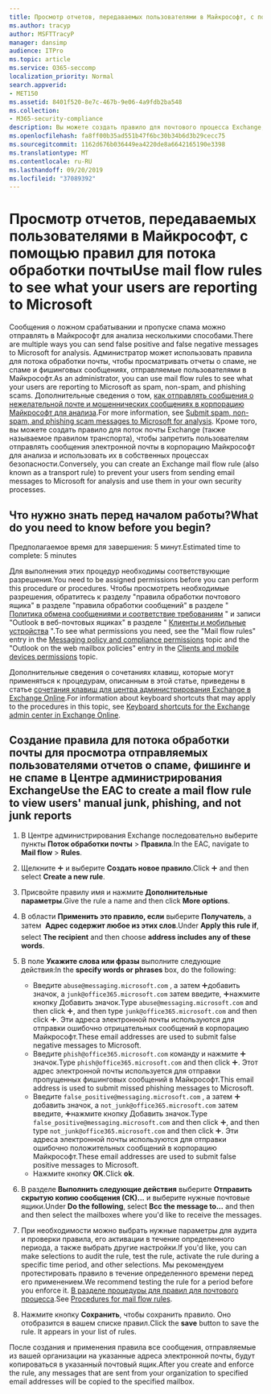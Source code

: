 ```yaml
---
title: Просмотр отчетов, передаваемых пользователями в Майкрософт, с помощью правил для потока обработки почты
ms.author: tracyp
author: MSFTTracyP
manager: dansimp
audience: ITPro
ms.topic: article
ms.service: O365-seccomp
localization_priority: Normal
search.appverid:
- MET150
ms.assetid: 8401f520-8e7c-467b-9e06-4a9fdb2ba548
ms.collection:
- M365-security-compliance
description: Вы можете создать правило для почтового процесса Exchange, чтобы пользователи не могли отправлять сообщения электронной почты в корпорацию Майкрософт для анализа и использовать их в собственных процессах безопасности.
ms.openlocfilehash: fa8ff00b35ad551b47f6bc30b34b6d3b29cecc75
ms.sourcegitcommit: 1162d676b036449ea4220de8a6642165190e3398
ms.translationtype: MT
ms.contentlocale: ru-RU
ms.lasthandoff: 09/20/2019
ms.locfileid: "37089392"
---
```

# <a name="use-mail-flow-rules-to-see-what-your-users-are-reporting-to-microsoft"></a><span data-ttu-id="e2a73-103">Просмотр отчетов, передаваемых пользователями в Майкрософт, с помощью правил для потока обработки почты</span><span class="sxs-lookup"><span data-stu-id="e2a73-103">Use mail flow rules to see what your users are reporting to Microsoft</span></span>

<span data-ttu-id="e2a73-104">Сообщения о ложном срабатывании и пропуске спама можно отправлять в Майкрософт для анализа несколькими способами.</span><span class="sxs-lookup"><span data-stu-id="e2a73-104">There are multiple ways you can send false positive and false negative messages to Microsoft for analysis.</span></span> <span data-ttu-id="e2a73-105">Администратор может использовать правила для потока обработки почты, чтобы просматривать отчеты о спаме, не спаме и фишинговых сообщениях, отправляемые пользователями в Майкрософт.</span><span class="sxs-lookup"><span data-stu-id="e2a73-105">As an administrator, you can use mail flow rules to see what your users are reporting to Microsoft as spam, non-spam, and phishing scams.</span></span> <span data-ttu-id="e2a73-106">Дополнительные сведения о том, [как отправлять сообщения о нежелательной почте и мошеннических сообщениях в корпорацию Майкрософт для анализа](submit-spam-non-spam-and-phishing-scam-messages-to-microsoft-for-analysis.md).</span><span class="sxs-lookup"><span data-stu-id="e2a73-106">For more information, see [Submit spam, non-spam, and phishing scam messages to Microsoft for analysis](submit-spam-non-spam-and-phishing-scam-messages-to-microsoft-for-analysis.md).</span></span> <span data-ttu-id="e2a73-107">Кроме того, вы можете создать правило для поток почты Exchange (также называемое правилом транспорта), чтобы запретить пользователям отправлять сообщения электронной почты в корпорацию Майкрософт для анализа и использовать их в собственных процессах безопасности.</span><span class="sxs-lookup"><span data-stu-id="e2a73-107">Conversely, you can create an Exchange mail flow rule (also known as a transport rule) to prevent your users from sending email messages to Microsoft for analysis and use them in your own security processes.</span></span>
  
## <a name="what-do-you-need-to-know-before-you-begin"></a><span data-ttu-id="e2a73-108">Что нужно знать перед началом работы?</span><span class="sxs-lookup"><span data-stu-id="e2a73-108">What do you need to know before you begin?</span></span>

<span data-ttu-id="e2a73-109">Предполагаемое время для завершения: 5 минут.</span><span class="sxs-lookup"><span data-stu-id="e2a73-109">Estimated time to complete: 5 minutes</span></span>
  
<span data-ttu-id="e2a73-110">Для выполнения этих процедур необходимы соответствующие разрешения.</span><span class="sxs-lookup"><span data-stu-id="e2a73-110">You need to be assigned permissions before you can perform this procedure or procedures.</span></span> <span data-ttu-id="e2a73-111">Чтобы просмотреть необходимые разрешения, обратитесь к разделу "правила обработки почтового ящика" в разделе "правила обработки сообщений" в разделе " [Политика обмена сообщениями и соответствие требованиям](http://technet.microsoft.com/library/ec4d3b9f-b85a-4cb9-95f5-6fc149c3899b.aspx) " и записи "Outlook в веб-почтовых ящиках" в разделе " [Клиенты и мобильные устройства](http://technet.microsoft.com/library/57eca42a-5a7f-4c65-89f0-7a84f2dbea19.aspx) ".</span><span class="sxs-lookup"><span data-stu-id="e2a73-111">To see what permissions you need, see the "Mail flow rules" entry in the [Messaging policy and compliance permissions](http://technet.microsoft.com/library/ec4d3b9f-b85a-4cb9-95f5-6fc149c3899b.aspx) topic and the "Outlook on the web mailbox policies" entry in the [Clients and mobile devices permissions](http://technet.microsoft.com/library/57eca42a-5a7f-4c65-89f0-7a84f2dbea19.aspx) topic.</span></span> 
  
<span data-ttu-id="e2a73-112">Дополнительные сведения о сочетаниях клавиш, которые могут применяться к процедурам, описанным в этой статье, приведены в статье [сочетания клавиш для центра администрирования Exchange в Exchange Online](https://docs.microsoft.com/Exchange/accessibility/keyboard-shortcuts-in-admin-center).</span><span class="sxs-lookup"><span data-stu-id="e2a73-112">For information about keyboard shortcuts that may apply to the procedures in this topic, see [Keyboard shortcuts for the Exchange admin center in Exchange Online](https://docs.microsoft.com/Exchange/accessibility/keyboard-shortcuts-in-admin-center).</span></span>
  
## <a name="use-the-eac-to-create-a-mail-flow-rule-to-view-users-manual-junk-phishing-and-not-junk-reports"></a><span data-ttu-id="e2a73-113">Создание правила для потока обработки почты для просмотра отправляемых пользователями отчетов о спаме, фишинге и не спаме в Центре администрирования Exchange</span><span class="sxs-lookup"><span data-stu-id="e2a73-113">Use the EAC to create a mail flow rule to view users' manual junk, phishing, and not junk reports</span></span>

1. <span data-ttu-id="e2a73-114">В Центре администрирования Exchange последовательно выберите пункты **Поток обработки почты** \> **Правила**.</span><span class="sxs-lookup"><span data-stu-id="e2a73-114">In the EAC, navigate to **Mail flow** \> **Rules**.</span></span>
    
2. <span data-ttu-id="e2a73-115">Щелкните ![Значок добавления](../media/ITPro-EAC-AddIcon.gif) и выберите **Создать новое правило**.</span><span class="sxs-lookup"><span data-stu-id="e2a73-115">Click ![Add Icon](../media/ITPro-EAC-AddIcon.gif) and then select **Create a new rule**.</span></span>
    
3. <span data-ttu-id="e2a73-116">Присвойте правилу имя и нажмите **Дополнительные параметры**.</span><span class="sxs-lookup"><span data-stu-id="e2a73-116">Give the rule a name and then click **More options**.</span></span>
    
4. <span data-ttu-id="e2a73-117">В области **Применить это правило, если** выберите **Получатель**, а затем  **Адрес содержит любое из этих слов**.</span><span class="sxs-lookup"><span data-stu-id="e2a73-117">Under **Apply this rule if**, select **The recipient** and then choose **address includes any of these words**.</span></span>
    
5. <span data-ttu-id="e2a73-118">В поле **Укажите слова или фразы** выполните следующие действия:</span><span class="sxs-lookup"><span data-stu-id="e2a73-118">In the **specify words or phrases** box, do the following:</span></span> 
    - <span data-ttu-id="e2a73-119">Введите `abuse@messaging.microsoft.com` , а затем ![нажмите кнопку](../media/ITPro-EAC-AddIcon.gif)добавить значок, а `junk@office365.microsoft.com` затем введите, ![а затем](../media/ITPro-EAC-AddIcon.gif)нажмите кнопку Добавить значок.</span><span class="sxs-lookup"><span data-stu-id="e2a73-119">Type `abuse@messaging.microsoft.com` and then click ![Add Icon](../media/ITPro-EAC-AddIcon.gif), and then type `junk@office365.microsoft.com` and then click ![Add Icon](../media/ITPro-EAC-AddIcon.gif).</span></span> <span data-ttu-id="e2a73-120">Эти адреса электронной почты используются для отправки ошибочно отрицательных сообщений в корпорацию Майкрософт.</span><span class="sxs-lookup"><span data-stu-id="e2a73-120">These email addresses are used to submit false negative messages to Microsoft.</span></span>
    - <span data-ttu-id="e2a73-121">Введите `phish@office365.microsoft.com` команду и нажмите ![кнопку Добавить](../media/ITPro-EAC-AddIcon.gif)значок.</span><span class="sxs-lookup"><span data-stu-id="e2a73-121">Type `phish@office365.microsoft.com` and then click ![Add Icon](../media/ITPro-EAC-AddIcon.gif).</span></span> <span data-ttu-id="e2a73-122">Этот адрес электронной почты используется для отправки пропущенных фишинговых сообщений в Майкрософт.</span><span class="sxs-lookup"><span data-stu-id="e2a73-122">This email address is used to submit missed phishing messages to Microsoft.</span></span>
    - <span data-ttu-id="e2a73-123">Введите `false_positive@messaging.microsoft.com` , а затем ![нажмите кнопку](../media/ITPro-EAC-AddIcon.gif)добавить значок, а `not_junk@office365.microsoft.com` затем введите, ![а затем](../media/ITPro-EAC-AddIcon.gif)нажмите кнопку Добавить значок.</span><span class="sxs-lookup"><span data-stu-id="e2a73-123">Type `false_positive@messaging.microsoft.com` and then click ![Add Icon](../media/ITPro-EAC-AddIcon.gif), and then type `not_junk@office365.microsoft.com` and then click ![Add Icon](../media/ITPro-EAC-AddIcon.gif).</span></span> <span data-ttu-id="e2a73-124">Эти адреса электронной почты используются для отправки ошибочно положительных сообщений в корпорацию Майкрософт.</span><span class="sxs-lookup"><span data-stu-id="e2a73-124">These email addresses are used to submit false positive messages to Microsoft.</span></span>
    - <span data-ttu-id="e2a73-125">Нажмите кнопку **ОК**.</span><span class="sxs-lookup"><span data-stu-id="e2a73-125">Click **ok**.</span></span>
    
6. <span data-ttu-id="e2a73-126">В разделе **Выполнить следующие действия** выберите **Отправить скрытую копию сообщения (СК)...** и выберите нужные почтовые ящики.</span><span class="sxs-lookup"><span data-stu-id="e2a73-126">Under **Do the following**, select **Bcc the message to...** and then and then select the mailboxes where you'd like to receive the messages.</span></span> 
    
7. <span data-ttu-id="e2a73-127">При необходимости можно выбрать нужные параметры для аудита и проверки правила, его активации в течение определенного периода, а также выбрать другие настройки.</span><span class="sxs-lookup"><span data-stu-id="e2a73-127">If you'd like, you can make selections to audit the rule, test the rule, activate the rule during a specific time period, and other selections.</span></span> <span data-ttu-id="e2a73-128">Мы рекомендуем протестировать правило в течение определенного времени перед его применением.</span><span class="sxs-lookup"><span data-stu-id="e2a73-128">We recommend testing the rule for a period before you enforce it.</span></span> <span data-ttu-id="e2a73-129">[В разделе процедуры для правил для почтового процесса](https://docs.microsoft.com/Exchange/policy-and-compliance/mail-flow-rules/mail-flow-rule-procedures).</span><span class="sxs-lookup"><span data-stu-id="e2a73-129">See [Procedures for mail flow rules](https://docs.microsoft.com/Exchange/policy-and-compliance/mail-flow-rules/mail-flow-rule-procedures).</span></span> 
    
8. <span data-ttu-id="e2a73-p107">Нажмите кнопку **Сохранить**, чтобы сохранить правило. Оно отобразится в вашем списке правил.</span><span class="sxs-lookup"><span data-stu-id="e2a73-p107">Click the **save** button to save the rule. It appears in your list of rules.</span></span> 
    
<span data-ttu-id="e2a73-132">После создания и применения правила все сообщения, отправляемые из вашей организации на указанные адреса электронной почты, будут копироваться в указанный почтовый ящик.</span><span class="sxs-lookup"><span data-stu-id="e2a73-132">After you create and enforce the rule, any messages that are sent from your organization to specified email addresses will be copied to the specified mailbox.</span></span>
  

